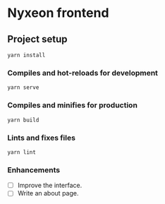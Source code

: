 # Nyxeon frontend 

## Project setup
```
yarn install
```

### Compiles and hot-reloads for development
```
yarn serve
```

### Compiles and minifies for production
```
yarn build
```

### Lints and fixes files
```
yarn lint
```

### Enhancements 

- [ ] Improve the interface. 
- [ ] Write an about page. 